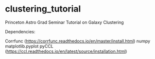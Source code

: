 # clustering_tutorial
Princeton Astro Grad Seminar Tutorial on Galaxy Clustering


Dependencies:

Corrfunc (https://corrfunc.readthedocs.io/en/master/install.html)
numpy
matplotlib.pyplot
pyCCL (https://ccl.readthedocs.io/en/latest/source/installation.html)
